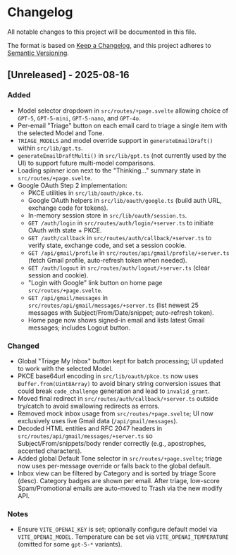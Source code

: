 # Changelog

All notable changes to this project will be documented in this file.

The format is based on [Keep a Changelog](https://keepachangelog.com/en/1.1.0/),
and this project adheres to [Semantic Versioning](https://semver.org/spec/v2.0.0.html).

## [Unreleased] - 2025-08-16

### Added
- Model selector dropdown in `src/routes/+page.svelte` allowing choice of `GPT-5`, `GPT-5-mini`, `GPT-5-nano`, and `GPT-4o`.
- Per-email "Triage" button on each email card to triage a single item with the selected Model and Tone.
- `TRIAGE_MODELS` and model override support in `generateEmailDraft()` within `src/lib/gpt.ts`.
- `generateEmailDraftMulti()` in `src/lib/gpt.ts` (not currently used by the UI) to support future multi-model comparisons.
- Loading spinner icon next to the "Thinking..." summary state in `src/routes/+page.svelte`.
- Google OAuth Step 2 implementation:
  - PKCE utilities in `src/lib/oauth/pkce.ts`.
  - Google OAuth helpers in `src/lib/oauth/google.ts` (build auth URL, exchange code for tokens).
  - In-memory session store in `src/lib/oauth/session.ts`.
  - `GET /auth/login` in `src/routes/auth/login/+server.ts` to initiate OAuth with state + PKCE.
  - `GET /auth/callback` in `src/routes/auth/callback/+server.ts` to verify state, exchange code, and set a session cookie.
  - `GET /api/gmail/profile` in `src/routes/api/gmail/profile/+server.ts` (fetch Gmail profile, auto-refresh token when needed).
  - `GET /auth/logout` in `src/routes/auth/logout/+server.ts` (clear session and cookie).
  - "Login with Google" link button on home page `src/routes/+page.svelte`.
  - `GET /api/gmail/messages` in `src/routes/api/gmail/messages/+server.ts` (list newest 25 messages with Subject/From/Date/snippet; auto-refresh token).
  - Home page now shows signed-in email and lists latest Gmail messages; includes Logout button.

### Changed
- Global "Triage My Inbox" button kept for batch processing; UI updated to work with the selected Model.
- PKCE base64url encoding in `src/lib/oauth/pkce.ts` now uses `Buffer.from(Uint8Array)` to avoid binary string conversion issues that could break `code_challenge` generation and lead to `invalid_grant`.
 - Moved final redirect in `src/routes/auth/callback/+server.ts` outside try/catch to avoid swallowing redirects as errors.
 - Removed mock inbox usage from `src/routes/+page.svelte`; UI now exclusively uses live Gmail data (`/api/gmail/messages`).
 - Decoded HTML entities and RFC 2047 headers in `src/routes/api/gmail/messages/+server.ts` so Subject/From/snippets/body render correctly (e.g., apostrophes, accented characters).
 - Added global Default Tone selector in `src/routes/+page.svelte`; triage now uses per-message override or falls back to the global default.
- Inbox view can be filtered by Category and is sorted by triage Score (desc). Category badges are shown per email. After triage, low-score Spam/Promotional emails are auto-moved to Trash via the new modify API.

### Notes
- Ensure `VITE_OPENAI_KEY` is set; optionally configure default model via `VITE_OPENAI_MODEL`. Temperature can be set via `VITE_OPENAI_TEMPERATURE` (omitted for some `gpt-5-*` variants).
